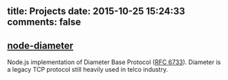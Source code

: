 title: Projects
date: 2015-10-25 15:24:33
comments: false
---
## [node-diameter](https://github.com/node-diameter/node-diameter)
Node.js implementation of Diameter Base Protocol ([RFC 6733](https://tools.ietf.org/html/rfc6733)). Diameter is a legacy TCP protocol still heavily used in telco industry. 
